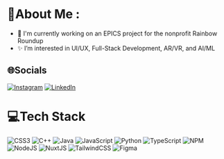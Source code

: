 <!---
AnnM-J/AnnM-J is a ✨ special ✨ repository because its `README.md` (this file) appears on your GitHub profile.
You can click the Preview link to take a look at your changes.
--->
# 💫About Me :
- 👀 I'm currently working on an EPICS project for the nonprofit Rainbow Roundup
- ✨ I’m interested in UI/UX, Full-Stack Development, AR/VR, and AI/ML


## 🌐Socials
[![Instagram](https://img.shields.io/badge/Instagram-%23E4405F.svg?logo=Instagram&logoColor=white)](https://instagram.com/_mango.sodaa_) [![LinkedIn](https://img.shields.io/badge/LinkedIn-%230077B5.svg?logo=linkedin&logoColor=white)](https://linkedin.com/in/ann-jayan) 

# 💻Tech Stack
![CSS3](https://img.shields.io/badge/css3-%231572B6.svg?style=flat&logo=css3&logoColor=white) ![C++](https://img.shields.io/badge/c++-%2300599C.svg?style=flat&logo=c%2B%2B&logoColor=white) ![Java](https://img.shields.io/badge/java-%23ED8B00.svg?style=flat&logo=java&logoColor=white) ![JavaScript](https://img.shields.io/badge/javascript-%23323330.svg?style=flat&logo=javascript&logoColor=%23F7DF1E) ![Python](https://img.shields.io/badge/python-3670A0?style=flat&logo=python&logoColor=ffdd54) ![TypeScript](https://img.shields.io/badge/typescript-%23007ACC.svg?style=flat&logo=typescript&logoColor=white) ![NPM](https://img.shields.io/badge/NPM-%23000000.svg?style=flat&logo=npm&logoColor=white) ![NodeJS](https://img.shields.io/badge/node.js-6DA55F?style=flat&logo=node.js&logoColor=white) ![NuxtJS](https://img.shields.io/badge/Nuxt-black?style=flat&logo=nuxt.js&logoColor=white) ![TailwindCSS](https://img.shields.io/badge/tailwindcss-%2338B2AC.svg?style=flat&logo=tailwind-css&logoColor=white)	![Figma](https://img.shields.io/badge/figma-%23F24E1E.svg?style=flat&logo=figma&logoColor=white)

<!---# 📊GitHub Stats :
![](https://github-readme-stats.vercel.app/api?username=AnnM-J&hide_border=true&show_icons=true)<br/>

![](https://github-readme-streak-stats.herokuapp.com/?user=AnnM-J&hide_border=false)<br/>

![](https://github-readme-stats.vercel.app/api/top-langs/?username=AnnM-J&hide_border=false&include_all_commits=true&count_private=true&layout=compact)

---
[![](https://visitcount.itsvg.in/api?id=AnnM-J&icon=1&color=7)](https://visitcount.itsvg.in)
